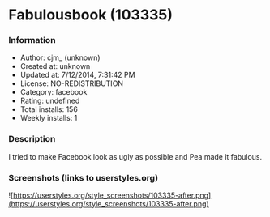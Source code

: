 # Fabulousbook (103335)

### Information
- Author: cjm_ (unknown)
- Created at: unknown
- Updated at: 7/12/2014, 7:31:42 PM
- License: NO-REDISTRIBUTION
- Category: facebook
- Rating: undefined
- Total installs: 156
- Weekly installs: 1


### Description
I tried to make Facebook look as ugly as possible and Pea made it fabulous.


### Screenshots (links to userstyles.org)
![https://userstyles.org/style_screenshots/103335-after.png](https://userstyles.org/style_screenshots/103335-after.png)


